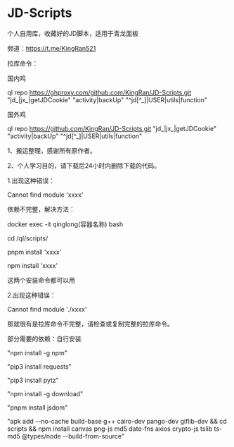 # JD-Scripts
个人自用库，收藏好的JD脚本，适用于青龙面板

频道：https://t.me/KingRan521

拉库命令：

国内鸡 

ql repo https://ghproxy.com/github.com/KingRan/JD-Scripts.git "jd_|jx_|getJDCookie" "activity|backUp" "^jd[^_]|USER|utils|function" 

国外鸡 

ql repo https://github.com/KingRan/JD-Scripts.git "jd_|jx_|getJDCookie" "activity|backUp" "^jd[^_]|USER|utils|function" 

1、搬运整理，感谢所有原作者。

2、个人学习目的，请下载后24小时内删除下载的代码。


1.出现这种错误：

Cannot find module 'xxxx'

依赖不完整，解决方法：

docker exec -it qinglong(容器名称) bash

cd /ql/scripts/

pnpm install 'xxxx'

npm install 'xxxx'

这两个安装命令都可以用

2.出现这种错误：

Cannot find module './xxxx'

那就很有是拉库命令不完整，请检查或复制完整的拉库命令。

部分需要的依赖：自行安装

"npm install -g npm"

"pip3 install requests"

"pip3 install pytz"

"npm install -g download"

"pnpm install jsdom"

"apk add --no-cache build-base g++ cairo-dev pango-dev giflib-dev && cd scripts && npm install canvas png-js md5 date-fns axios crypto-js tslib ts-md5 @types/node --build-from-source"

